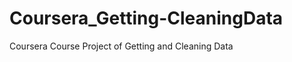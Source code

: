 Coursera_Getting-CleaningData
=============================

Coursera Course Project of Getting and Cleaning Data
